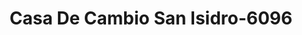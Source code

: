 ---
f_zip-code: 78577
f_state-code: TX
title: Casa De Cambio San Isidro-6096
f_phone: 956-782-8220
f_city-only: Pharr
f_address: 9801 S Cage Blvd Pharr
f_location-unique-id: '6096'
slug: casa-de-cambio-san-isidro-6096
updated-on: '2024-05-30T13:46:58.046Z'
created-on: '2024-05-30T13:36:59.803Z'
published-on: '2024-05-30T13:54:32.469Z'
f_city-state: cms/city/pharr-tx.md
f_company: cms/company/casa-de-cambio-san-isidro.md
f_state: cms/state/texas.md
layout: '[payday-loan].html'
tags: payday-loan
---